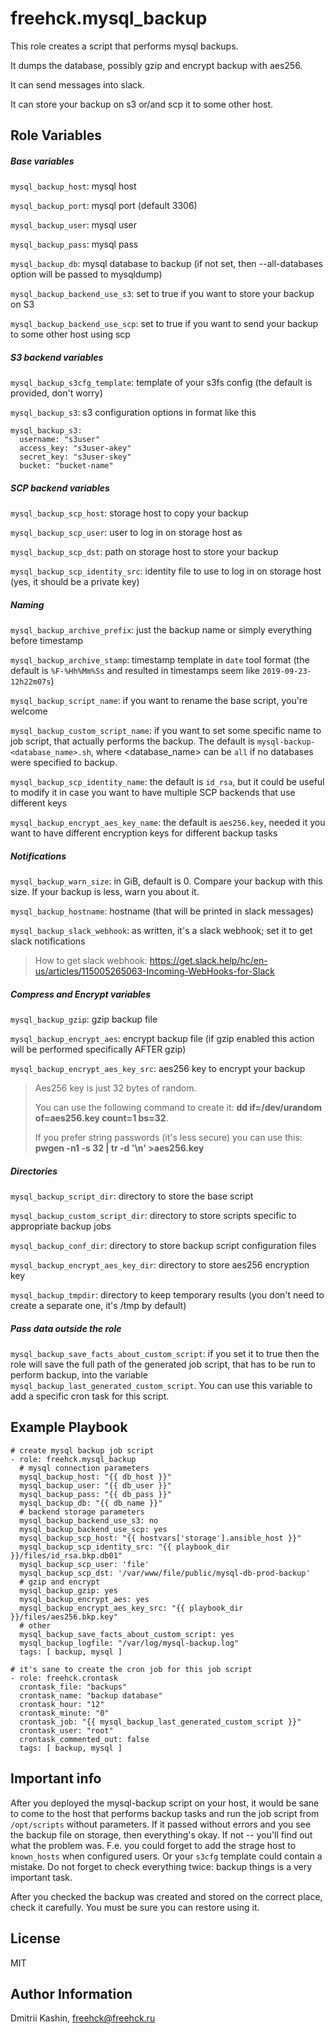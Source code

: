 freehck.mysql_backup
=========

This role creates a script that performs mysql backups.

It dumps the database, possibly gzip and encrypt backup with aes256.

It can send messages into slack.

It can store your backup on s3 or/and scp it to some other host.

Role Variables
--------------
##### Base variables
`mysql_backup_host`: mysql host

`mysql_backup_port`: mysql port (default 3306)

`mysql_backup_user`: mysql user

`mysql_backup_pass`: mysql pass

`mysql_backup_db`:   mysql database to backup (if not set, then --all-databases option will be passed to mysqldump)

`mysql_backup_backend_use_s3`: set to true if you want to store your backup on S3

`mysql_backup_backend_use_scp`: set to true if you want to send your backup to some other host using scp

##### S3 backend variables

`mysql_backup_s3cfg_template`: template of your s3fs config (the default is provided, don't worry)

`mysql_backup_s3`: s3 configuration options in format like this

    mysql_backup_s3:
      username: "s3user"
      access_key: "s3user-akey"
      secret_key: "s3user-skey"
      bucket: "bucket-name"

##### SCP backend variables

`mysql_backup_scp_host`: storage host to copy your backup

`mysql_backup_scp_user`: user to log in on storage host as

`mysql_backup_scp_dst`: path on storage host to store your backup

`mysql_backup_scp_identity_src`: identity file to use to log in on storage host (yes, it should be a private key)

##### Naming
`mysql_backup_archive_prefix`: just the backup name or simply everything before timestamp

`mysql_backup_archive_stamp`: timestamp template in `date` tool format (the default is `%F-%Hh%Mm%Ss` and resulted in timestamps seem like `2019-09-23-12h22m07s`)

`mysql_backup_script_name`: if you want to rename the base script, you're welcome

`mysql_backup_custom_script_name`: if you want to set some specific name to job script, that actually performs the backup. The default is `mysql-backup-<database_name>.sh`, where <database_name> can be `all` if no databases were specified to backup.

`mysql_backup_scp_identity_name`: the default is `id_rsa`, but it could be useful to modify it in case you want to have multiple SCP backends that use different keys

`mysql_backup_encrypt_aes_key_name`: the default is `aes256.key`, needed it you want to have different encryption keys for different backup tasks

##### Notifications
`mysql_backup_warn_size`: in GiB, default is 0. Compare your backup with this size. If your backup is less, warn you about it.

`mysql_backup_hostname`: hostname (that will be printed in slack messages)

`mysql_backup_slack_webhook`: as written, it's a slack webhook; set it to get slack notifications

> How to get slack webhook: https://get.slack.help/hc/en-us/articles/115005265063-Incoming-WebHooks-for-Slack


##### Compress and Encrypt variables
`mysql_backup_gzip`: gzip backup file

`mysql_backup_encrypt_aes`: encrypt backup file (if gzip enabled this action will be performed specifically AFTER gzip)

`mysql_backup_encrypt_aes_key_src`: aes256 key to encrypt your backup

> Aes256 key is just 32 bytes of random.
> 
> You can use the following command to create it: **dd if=/dev/urandom of=aes256.key count=1 bs=32**.
> 
> If you prefer string passwords (it's less secure) you can use this: **pwgen -n1 -s 32 | tr -d '\n' >aes256.key**

##### Directories
`mysql_backup_script_dir`: directory to store the base script

`mysql_backup_custom_script_dir`: directory to store scripts specific to appropriate backup jobs

`mysql_backup_conf_dir`: directory to store backup script configuration files

`mysql_backup_encrypt_aes_key_dir`: directory to store aes256 encryption key

`mysql_backup_tmpdir`: directory to keep temporary results (you don't need to create a separate one, it's /tmp by default)

##### Pass data outside the role
`mysql_backup_save_facts_about_custom_script`: if you set it to true then the role will save the full path of the generated job script, that has to be run to perform backup, into the variable `mysql_backup_last_generated_custom_script`. You can use this variable to add a specific cron task for this script.

Example Playbook
----------------

    # create mysql backup job script
    - role: freehck.mysql_backup
      # mysql connection parameters
      mysql_backup_host: "{{ db_host }}"
      mysql_backup_user: "{{ db_user }}"
      mysql_backup_pass: "{{ db_pass }}"
      mysql_backup_db: "{{ db_name }}"
      # backend storage parameters
      mysql_backup_backend_use_s3: no
      mysql_backup_backend_use_scp: yes
      mysql_backup_scp_host: "{{ hostvars['storage'].ansible_host }}"
      mysql_backup_scp_identity_src: "{{ playbook_dir }}/files/id_rsa.bkp.db01"
      mysql_backup_scp_user: 'file'
      mysql_backup_scp_dst: '/var/www/file/public/mysql-db-prod-backup'
      # gzip and encrypt
      mysql_backup_gzip: yes
      mysql_backup_encrypt_aes: yes
      mysql_backup_encrypt_aes_key_src: "{{ playbook_dir }}/files/aes256.bkp.key"
      # other
      mysql_backup_save_facts_about_custom_script: yes
      mysql_backup_logfile: "/var/log/mysql-backup.log"
      tags: [ backup, mysql ]

	# it's sane to create the cron job for this job script
    - role: freehck.crontask
      crontask_file: "backups"
      crontask_name: "backup database"
      crontask_hour: "12"
      crontask_minute: "0"
      crontask_job: "{{ mysql_backup_last_generated_custom_script }}"
      crontask_user: "root"
      crontask_commented_out: false
      tags: [ backup, mysql ]

Important info
-------

After you deployed the mysql-backup script on your host, it would be sane to come to the host that performs backup tasks and run the job script from `/opt/scripts` without parameters. If it passed without errors and you see the backup file on storage, then everything's okay. If not -- you'll find out what the problem was. F.e. you could forget to add the strage host to `known_hosts` when configured users. Or your `s3cfg` template could contain a mistake. Do not forget to check everything twice: backup things is a very important task.

After you checked the backup was created and stored on the correct place, check it carefully. You must be sure you can restore using it.

License
-------
MIT

Author Information
------------------
Dmitrii Kashin, <freehck@freehck.ru>

